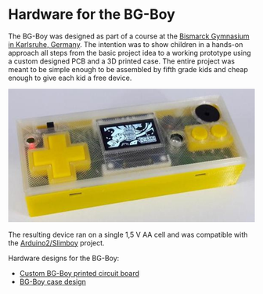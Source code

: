 # Hardware for the BG-Boy

The BG-Boy was designed as part of a course at the [Bismarck Gymnasium
in Karlsruhe, Germany](http://bismarck-gymnasium.de/). The intention
was to show children in a hands-on approach all steps from the basic
project idea to a working prototype using a custom designed PCB and a
3D printed case. The entire project was meant to be simple enough to
be assembled by fifth grade kids and cheap enough to give each kid a
free device.

![BG-Boy](bgboy.jpg)

The resulting device ran on a single 1,5 V AA cell and was compatible
with the [Arduino2/Slimboy](https://github.com/harbaum/Arduboy2) project.

Hardware designs for the BG-Boy:

- [Custom BG-Boy printed circuit board](board)
- [BG-Boy case design](case)
